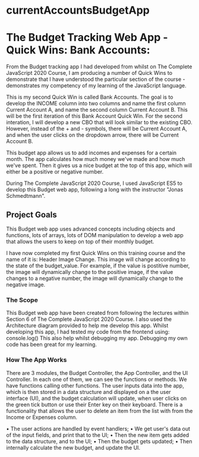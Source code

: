 # currentAccountsBudgetApp
# The Budget Tracking Web App - Quick Wins: Bank Accounts:

From the Budget tracking app I had developed from whilst on The Complete JavaScript 2020 Course, I am producing a number of Quick Wins to demonstrate that I have understood the particular section of the course - demonstrates my competency of my learning of the JavaScript language.

This is my second Quick Win is called Bank Accounts. The goal is to develop the INCOME column into two columns and name the first column Current Account A, and name the second column Current Account B. This will be the first iteration of this Bank Account Quick Win. For the second interation, I will develop a new CBO that will look similar to the existing CBO. However, instead of the + and - symbols, there will be Current Account A, and when the user clicks on the dropdown arrow, there will be Current Account B.

This budget app allows us to add incomes and expenses for a certain month. The app calculates how much money we've made and how much we've spent. Then it gives us a nice budget at the top of this app, which will either be a positive or negative number.

During The Complete JavaScript 2020 Course, I used JavaScript ES5 to develop this Budget web app, following a long with the instructor "Jonas Schmedtmann".

## Project Goals
This Budget web app uses advanced concepts including objects and functions, lots of arrays, lots of DOM manipulation to develop a web app that allows the users to keep on top of their monthly budget.

I have now completed my first Quick Wins on this training course and the name of it is: Header Image Change. This image will change according to the state of the budget_value. For example, if the value is postitive number, the image will dynamically change to the positive image, if the value changes to a negative number, the image will dynamically change to the negative image.

### The Scope
This Budget web app have been created from following the lectures within Section 6 of The Complete JavaScript 2020 Course. I also used the Architecture diagram provided to help me develop this app.
Whilst developing this app, I had tested my code from the frontend using: console.log() This also help whilst debugging my app. Debugging my own code has been great for my learning.

### How The App Works
There are 3 modules, the Budget Controller, the App Controller, and the UI Controller. In each one of them, we can see the functions or methods. We have functions calling other functions.
The user inputs data into the app, which is then stored in a data structure and displayed on a the user interface (UI), and the budget calculation will update, when user clicks on the green tick button or use their Enter key on their keyboard.
There is a functionality that allows the user to delete an item from the list with from the Income or Expenses column.

• The user actions are handled by event handlers;
• We get  user's data out of the input fields, and print that to the UI;
• Then the new item gets added to the data structure, and to the UI;
• Then the budget gets updated;
• Then internally calculate the new budget, and update the UI.
